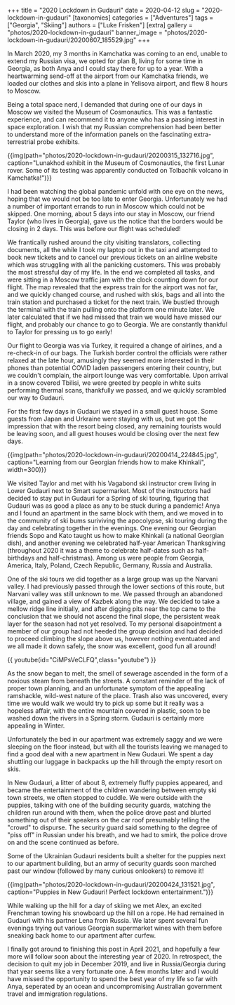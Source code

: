 +++
title = "2020 Lockdown in Gudauri"
date = 2020-04-12
slug = "2020-lockdown-in-gudauri"
[taxonomies]
categories = ["Adventures"]
tags = ["Georgia", "Skiing"]
authors = ["Luke Frisken"]
[extra]
gallery = "photos/2020-lockdown-in-gudauri"
banner_image = "photos/2020-lockdown-in-gudauri/20200607_185529.jpg"
+++

In March 2020, my 3 months in Kamchatka was coming to an end, unable
to extend my Russian visa, we opted for plan B, living for some time
in Georgia, as both Anya and I could stay there for up to a year. With
a heartwarming send-off at the airport from our Kamchatka friends, we
loaded our clothes and skis into a plane in Yelisova airport, and flew
8 hours to Moscow.

Being a total space nerd, I demanded that during one of our days in Moscow we
visited the Museum of Cosmonautics. This was a fantastic experience, and can
recommend it to anyone who has a passing interest in space exploration. I wish
that my Russian comprehension had been better to understand more of the
information panels on the fascinating extra-terrestrial probe exhibits.

{{img(path="photos/2020-lockdown-in-gudauri/20200315_132716.jpg", caption="Lunakhod exhibit in the Museum of Cosmonautics, the first Lunar rover. Some of its testing was apparently conducted on Tolbachik volcano in Kamchatka!")}}

I had been watching the global pandemic unfold with one eye on the
news, hoping that we would not be too late to enter
Georgia. Unfortunately we had a number of important errands to run in
Moscow which could not be skipped. One morning, about 5 days into our
stay in Moscow, our friend Taylor (who lives in Georgia), gave us the
notice that the borders would be closing in 2 days. This was before
our flight was scheduled!

We frantically rushed around the city visiting translators, collecting
documents, all the while I took my laptop out in the taxi and
attempted to book new tickets and to cancel our previous tickets on an
airline website which was struggling with all the panicking
customers. This was probably the most stressful day of my life. In the
end we completed all tasks, and were sitting in a Moscow traffic jam
with the clock counting down for our flight. The map revealed that the
express train for the airport was not far, and we quickly changed
course, and rushed with skis, bags and all into the train station and
purchased a ticket for the next train. We bustled through the terminal
with the train pulling onto the platform one minute later. We later
calculated that if we had missed that train we would have missed our
flight, and probably our chance to go to Georgia. We are constantly
thankful to Taylor for pressing us to go early!

Our flight to Georgia was via Turkey, it required a change of
airlines, and a re-check-in of our bags. The Turkish border control
the officials were rather relaxed at the late hour, amusingly they
seemed more interested in their phones than potential COVID laden
passengers entering their country, but we couldn't complain, the
airport lounge was very comfortable. Upon arrival in a snow covered
Tbilisi, we were greeted by people in white suits performing thermal
scans, thankfully we passed, and we quickly scrambled our way to
Gudauri.

For the first few days in Gudauri we stayed in a small guest house. Some guests
from Japan and Urkraine were staying with us, but we got the impression that
with the resort being closed, any remaining tourists would be leaving soon, and
all guest houses would be closing over the next few days.

{{img(path="photos/2020-lockdown-in-gudauri/20200414_224845.jpg", caption="Learning from our Georgian friends how to make Khinkali", width=300)}}

We visited Taylor and met with his Vagabond ski instructor crew living in Lower
Gudauri next to Smart supermarket. Most of the instructors had decided to stay
put in Gudauri for a Spring of ski touring, figuring that Gudauri was as good a
place as any to be stuck during a pandemic! Anya and I found an apartment in the
same block with them, and we moved in to the community of ski bums suriviving
the apocolypse, ski touring during the day and celebrating together in the
evenings. One evening our Georgian friends Sopo and Kato taught us how to make
Khinkali (a national Georgian dish), and another evening we celebrated half-year
American Thanksgiving (throughout 2020 it was a theme to celebrate half-dates
such as half-birthdays and half-christmas). Among us were people from Georgia,
America, Italy, Poland, Czech Republic, Germany, Russia and Australia.

One of the ski tours we did together as a large group was up the Narvani valley.
I had previously passed through the lower sections of this route, but Narvani
valley was still unknown to me. We passed through an abandoned village, and
gained a view of Kazbek along the way. We decided to take a mellow ridge line
initially, and after digging pits near the top came to the conclusion that we
should not ascend the final slope, the persistent weak layer for the season had
not yet resolved. To my personal disapointment a member of our group had not
heeded the group decision and had decided to proceed climbing the slope above
us, however nothing eventuated and we all made it down safely, the snow was
excellent, good fun all around!

{{ youtube(id="CiMPsVeCLFQ",class="youtube") }}

As the snow began to melt, the smell of sewerage ascended in the form of a noxious steam from beneath the streets. A constant reminder of the lack of proper town planning, and an unfortunate symptom of the appealing ramshackle, wild-west nature of the place. Trash also was uncovered, every time we would walk we would try to pick up some but it really was a hopeless affair, with the entire mountain covered in plastic, soon to be washed down the rivers in a Spring storm. Gudauri is certainly more appealing in Winter.

Unfortunately the bed in our apartment was extremely saggy and we were sleeping
on the floor instead, but with all the tourists leaving we managed to find a
good deal with a new apartment in New Gudauri. We spent a day shuttling our
luggage in backpacks up the hill through the empty resort on skis.

In New Gudauri, a litter of about 8, extremely fluffy puppies
appeared, and became the entertainment of the children wandering
between empty ski town streets, we often stopped to cuddle. We were
outside with the puppies, talking with one of the building security
guards, watching the children run around with them, when the police
drove past and blurted something out of their speakers on the car roof
presumably telling the "crowd" to dispurse. The security guard said
something to the degree of "piss off" in Russian under his breath, and
we had to smirk, the police drove on and the scene continued as
before.

Some of the Ukrainian Gudauri residents built a shelter for the puppies next to
our apartment building, but an army of security guards soon marched past our
window (followed by many curious onlookers) to remove it!

{{img(path="photos/2020-lockdown-in-gudauri/20200424_131521.jpg", caption="Puppies in New Gudauri! Perfect lockdown entertainment.")}}

While walking up the hill for a day of skiing we met Alex, an excited
Frenchman towing his snowboard up the hill on a rope. He had remained
in Gudauri with his partner Lena from Russia. We later spent several
fun evenings trying out various Georgian supermarket wines with them
before sneaking back home to our apartment after curfew.

I finally got around to finishing this post in April 2021, and hopefully a few more will follow soon about the interesting year of 2020. In retrospect, the decision to quit my job in December 2019, and live in Russia/Georgia during that year seems like a very fortunate one. A few months later and I would have missed the opportunity to spend the best year of my life so far with Anya, seperated by an ocean and uncompromising Australian government travel and immigration regulations.
